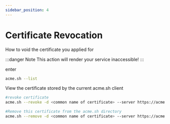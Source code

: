 ```yaml
---
sidebar_position: 4
---
```


# Certificate Revocation

How to void the certificate you applied for

:::danger Note
This action will render your service inaccessible!
:::


enter

```bash title="Query all current certificates"
acme.sh --list
````

View the certificate stored by the current acme.sh client

```bash title="revoke certificate"
#revoke certificate
acme.sh --revoke -d <common name of certificate> --server https://acme.hi.cn/directory

#Remove this certificate from the acme.sh directory
acme.sh --remove -d <common name of certificate> --server https://acme.hi.cn/directory
````